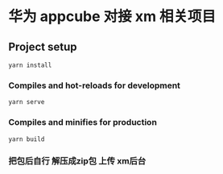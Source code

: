 # 华为 appcube 对接 xm 相关项目

## Project setup
```
yarn install
```

### Compiles and hot-reloads for development
```
yarn serve
```

### Compiles and minifies for production
```
yarn build
```

### 把包后自行 解压成zip包 上传 xm后台
